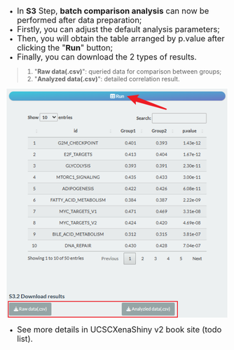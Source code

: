 - <font size="4">In **S3** Step, **batch comparison analysis** can now be performed after data preparation;</font>
- <font size="4">Firstly, you can adjust the default analysis parameters;</font>
- <font size="4">Then, you will obtain the table arranged by p.value after clicking the "**Run**" button;</font>
- <font size="4">Finally, you can download the 2 types of results.</font>

> 1. "**Raw data(.csv)**": queried data for comparison between groups;
> 2. "**Analyzed data(.csv)**": detailed correlation result.


<p align="center">
<img src="https://raw.githubusercontent.com/lishensuo/images2/main/img01/image-20240114210214561.png" alt="image-20240114210214561"    width="700"/>
</p>

- <font size="4"> See more details in UCSCXenaShiny v2 book site (todo list). </font> 
